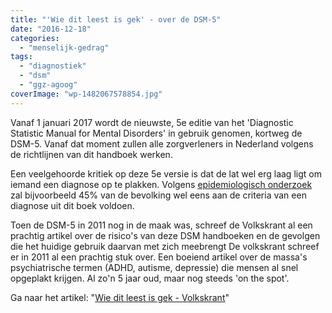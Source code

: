 ```yaml
---
title: "'Wie dit leest is gek' - over de DSM-5"
date: "2016-12-18"
categories: 
  - "menselijk-gedrag"
tags: 
  - "diagnostiek"
  - "dsm"
  - "ggz-agoog"
coverImage: "wp-1482067578854.jpg"
---
```


Vanaf 1 januari 2017 wordt de nieuwste, 5e editie van het 'Diagnostic Statistic Manual for Mental Disorders' in gebruik genomen, kortweg de DSM-5. Vanaf dat moment zullen alle zorgverleners in Nederland volgens de richtlijnen van dit handboek werken.

Een veelgehoorde kritiek op deze 5e versie is dat de lat wel erg laag ligt om iemand een diagnose op te plakken. Volgens [epidemiologisch onderzoek](http://www.ggztotaal.nl/pg-29166-7-89824/pagina/dsm_5.html) zal bijvoorbeeld 45% van de bevolking wel eens aan de criteria van een diagnose uit dit boek voldoen.

Toen de DSM-5 in 2011 nog in de maak was, schreef de Volkskrant al een prachtig artikel over de risico's van deze DSM handboeken en de gevolgen die het huidige gebruik daarvan met zich meebrengt De volkskrant schreef er in 2011 al een prachtig stuk over. Een boeiend artikel over de massa's psychiatrische termen (ADHD, autisme, depressie) die mensen al snel opgeplakt krijgen. Al zo'n 5 jaar oud, maar nog steeds 'on the spot'.

Ga naar het artikel: "[Wie dit leest is gek - Volkskrant](http://www.volkskrant.nl/archief/wie-dit-leest-is-gek~a2847880/)"
